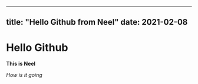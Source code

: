 
---
title: "Hello Github from Neel"
date: 2021-02-08
---

# Hello Github

**This is Neel**

*How is it going*
